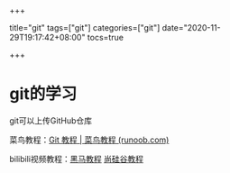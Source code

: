 +++

title="git"
tags=["git"]
categories=["git"]
date="2020-11-29T19:17:42+08:00"
tocs=true

+++

# git的学习

git可以上传GitHub仓库



菜鸟教程：[Git 教程 | 菜鸟教程 (runoob.com)](https://www.runoob.com/git/git-tutorial.html)

bilibili视频教程：[黑马教程](https://www.bilibili.com/video/BV1fK4y1b7XL?from=search&seid=9371616269338030040) [尚硅谷教程](https://www.bilibili.com/video/BV1Xx411m7kn)

